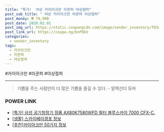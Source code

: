 ```yaml
--- 
title: "특가!  야상 카이아크만 라쿤퍼 야상점퍼" 
post_sub_title: " 야상 카이아크만 라쿤퍼 야상점퍼" 
post_money: ₩ 79,900 
post_date: 2020.02.01 
post_img_url: https://static.coupangcdn.com/image/vendor_inventory/f03d/6df5ca576d0dc598160b18b45ccf4b31ea26c83c862dfe32a5224d1a7e1d.jpg 
post_link_url: https://coupa.ng/bnP9kV 
categories: 
  - vendor_inventory 
tags: 
  - 카이아크만 
  - 라쿤퍼 
  - 야상점퍼 
--- 
```

  #카이아크만 #라쿤퍼 #야상점퍼 
<hr> 

> 기쁨을 주는 사람만이 더 많은 기쁨을 즐길 수 있다. - 알렉산더 듀마 


### POWER LINK

* <a href="https://blog.naver.com/sakai111/221791684756" target="_blank">[특가] 삼성 공기청정기 정품 AX80K7580WFD 필터 블루스카이 7000 CFX-C.</a>
* <a href="https://blog.naver.com/fasyy4321/221760015700" target="_blank"> [생활] 스카이베이경포 정보 </a>
* <a href="https://blog.naver.com/fasyy4321/221792512917" target="_blank">[추천]카이아크만 50가지 정보</a>
